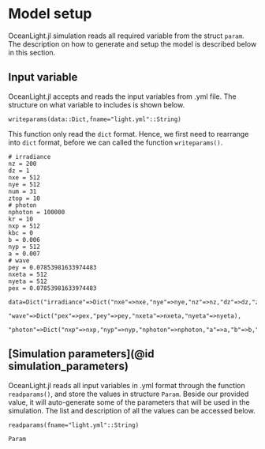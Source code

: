 # Model setup

OceanLight.jl simulation reads all required variable from the struct `param`. The description on how to generate and setup the model is described below in this section.  

## Input variable

OceanLight.jl accepts and reads the input variables from .yml file. The structure on what variable to includes is shown below. 

```@docs
writeparams(data::Dict,fname="light.yml"::String)
```
This function only read the `dict` format. Hence, we first need to rearrange into `dict` format, before we can called the function `writeparams()`. 

```@example 
# irradiance
nz = 200
dz = 1
nxe = 512
nye = 512
num = 31
ztop = 10
# photon
nphoton = 100000
kr = 10
nxp = 512
kbc = 0
b = 0.006
nyp = 512
a = 0.007
# wave
pey = 0.07853981633974483
nxeta = 512
nyeta = 512
pex = 0.07853981633974483

data=Dict("irradiance"=>Dict("nxe"=>nxe,"nye"=>nye,"nz"=>nz,"dz"=>dz,"ztop"=>ztop,"num"=>num),
            "wave"=>Dict("pex"=>pex,"pey"=>pey,"nxeta"=>nxeta,"nyeta"=>nyeta),
            "photon"=>Dict("nxp"=>nxp,"nyp"=>nyp,"nphoton"=>nphoton,"a"=>a,"b"=>b,"kr"=>kr,"kbc"=>kbc))
```

## [Simulation parameters](@id simulation_parameters)

OceanLight.jl reads all input variables in .yml format through the function `readparams()`, and store the values in structure `Param`. Beside our provided value, it will auto-generate some of the parameters that will be used in the simulation. The list and description of all the values can be accessed below. 

```@docs
readparams(fname="light.yml"::String)
```

```@docs
Param    
```